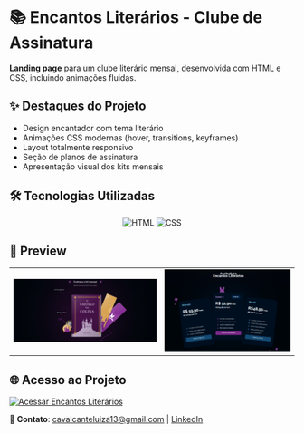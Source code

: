 # 📚 Encantos Literários - Clube de Assinatura

**Landing page** para um clube literário mensal, desenvolvida com HTML e CSS, incluindo animações fluidas.

## ✨ Destaques do Projeto
-  Design encantador com tema literário
-  Animações CSS modernas (hover, transitions, keyframes)
-  Layout totalmente responsivo
-  Seção de planos de assinatura
-  Apresentação visual dos kits mensais

## 🛠️ Tecnologias Utilizadas
<div align="center">
  <img src="https://img.shields.io/badge/HTML-E34F26?style=for-the-badge&logo=html5&logoColor=white" alt="HTML">
  <img src="https://img.shields.io/badge/CSS-1572B6?style=for-the-badge&logo=css3&logoColor=white" alt="CSS">
</div>

## 🎨 Preview
<table>
  <tr>
    <td><img src="./assets/encantos2.png" alt="Planos de assinatura" width="100%"></td>
    <td><img src="./assets/encantos3.png" alt="Kit mensal" width="100%"></td>
  </tr>
</table>

## 🌐 Acesso ao Projeto
[![Acessar Encantos Literários](https://img.shields.io/badge/-CLIQUE%20AQUI-1572B6?style=for-the-badge)](https://luizacavalcantee.github.io/encantos-literarios/)

💌 **Contato**: cavalcanteluiza13@gmail.com | [LinkedIn](https://www.linkedin.com/in/luizacavalcanteee/)
